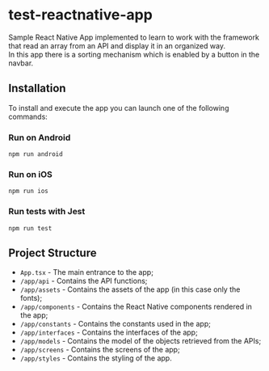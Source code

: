 # test-reactnative-app
Sample React Native App implemented to learn to work with the framework that read an array from an API and display it in an organized way.\
In this app there is a sorting mechanism which is enabled by a button in the navbar.

## Installation

To install and execute the app you can launch one of the following commands:

### Run on Android

`npm run android`

### Run on iOS

`npm run ios`

### Run tests with Jest

`npm run test`

## Project Structure

- `App.tsx` - The main entrance to the app;
- `/app/api` - Contains the API functions;
- `/app/assets` - Contains the assets of the app (in this case only the fonts);
- `/app/components` - Contains the React Native components rendered in the app;
- `/app/constants` - Contains the constants used in the app;
- `/app/interfaces` - Contains the interfaces of the app;
- `/app/models` - Contains the model of the objects retrieved from the APIs;
- `/app/screens` - Contains the screens of the app;
- `/app/styles` - Contains the styling of the app.
